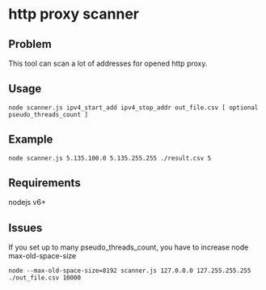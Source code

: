 # http proxy scanner

## Problem

This tool can scan a lot of addresses for opened http proxy.


## Usage 

```
node scanner.js ipv4_start_add ipv4_stop_addr out_file.csv [ optional pseudo_threads_count ]
```


## Example

```
node scanner.js 5.135.100.0 5.135.255.255 ./result.csv 5
```


## Requirements

nodejs v6+


## Issues

If you set up to many pseudo_threads_count, you have to increase node max-old-space-size

```
node --max-old-space-size=8192 scanner.js 127.0.0.0 127.255.255.255 ./out_file.csv 10000
```


